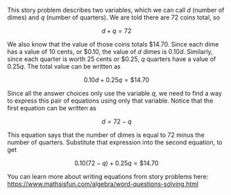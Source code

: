 This story problem describes two variables, which we can
call *d* (number of dimes) and *q* (number of quarters). We are told
there are 72 coins total, so

$$d + q = 72$$

We also know that the value of those coins totals \$14.70. Since each
dime has a value of 10 cents, or \$0.10, the value of *d* dimes is
0.10*d*. Similarly, since each quarter is worth 25 cents or \$0.25, *q*
quarters have a value of 0.25*q*. The total value can be written as

$$0.10d + 0.25q = \$ 14.70$$

Since all the answer choices only use the variable *q*, we need to find
a way to express this pair of equations using only that variable. Notice
that the first equation can be written as

$$d = 72 - q$$

This equation says that the number of dimes is equal to 72 minus the
number of quarters. Substitute that expression into the second equation,
to get

$$0.10(72 - q) + 0.25q = \$ 14.70$$

You can learn more about writing equations from story problems here:
<https://www.mathsisfun.com/algebra/word-questions-solving.html>
